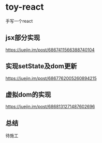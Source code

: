 # toy-react
手写一个react

## jsx部分实现
https://juejin.im/post/6867411566388740104

## 实现setState及dom更新
https://juejin.im/post/6867762005260894215

## 虚拟dom的实现
https://juejin.im/post/6868131271487602696

## 总结
待施工
